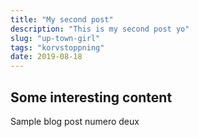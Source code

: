 ```yaml
---
title: "My second post"
description: "This is my second post yo"
slug: "up-town-girl"
tags: "korvstoppning"
date: 2019-08-18
---
```


## Some interesting content

Sample blog post numero deux